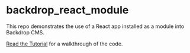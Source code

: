 # backdrop_react_module

This repo demonstrates the use of a React app installed as a module into Backdrop CMS.

[Read the Tutorial](https://blog.jaytria.com/2021/03/30/adding-react-to-backdrop-cms-a-guide-for-a-progressively-decoupled-application/) for a walkthrough of the code.
